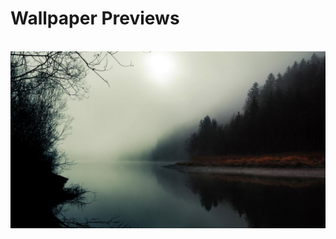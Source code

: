 # Wallpaper Previews

<img src="001-lake.png" alt=""/>
<img src="002-lake.png" alt=""/>
<img src="003-lake.png" alt=""/>
<img src="004-lake.png" alt=""/>
<img src="005-lake.png" alt=""/>
